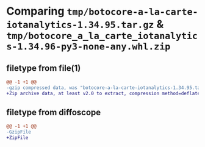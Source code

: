 # Comparing `tmp/botocore-a-la-carte-iotanalytics-1.34.95.tar.gz` & `tmp/botocore_a_la_carte_iotanalytics-1.34.96-py3-none-any.whl.zip`

## filetype from file(1)

```diff
@@ -1 +1 @@
-gzip compressed data, was "botocore-a-la-carte-iotanalytics-1.34.95.tar", last modified: Wed May  1 01:06:20 2024, max compression
+Zip archive data, at least v2.0 to extract, compression method=deflate
```

## filetype from diffoscope

```diff
@@ -1 +1 @@
-GzipFile
+ZipFile
```

